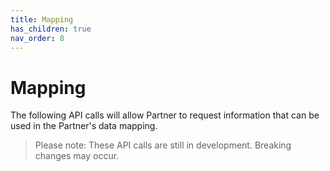 ```yaml
---
title: Mapping
has_children: true
nav_order: 8
---
```


# Mapping

The following API calls will allow Partner to request information that can be used in the Partner's data mapping.

> Please note: These API calls are still in development. Breaking changes may occur.
